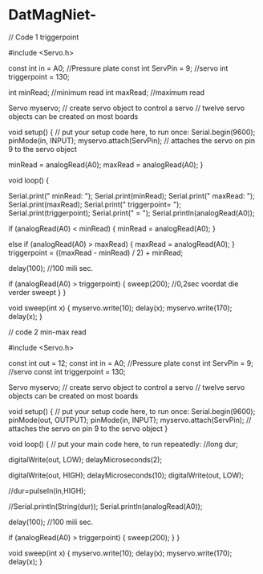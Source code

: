 # DatMagNiet-

// Code 1 triggerpoint

#include <Servo.h>

const int in = A0; //Pressure plate
const int ServPin = 9; //servo 
int triggerpoint = 130;

int minRead; //minimum read
int maxRead; //maximum read

Servo myservo;  // create servo object to control a servo
// twelve servo objects can be created on most boards

void setup() {
  // put your setup code here, to run once:
  Serial.begin(9600);
  pinMode(in, INPUT);
  myservo.attach(ServPin);  // attaches the servo on pin 9 to the servo object

  minRead = analogRead(A0);
  maxRead = analogRead(A0);
}

void loop() {
  
  Serial.print(" minRead: ");
  Serial.print(minRead);
  Serial.print(" maxRead: ");
  Serial.print(maxRead);
  Serial.print(" triggerpoint= ");
  Serial.print(triggerpoint);
  Serial.print(" = ");
  Serial.println(analogRead(A0));

  if (analogRead(A0) < minRead) {
    minRead = analogRead(A0);
  }

  else if (analogRead(A0) > maxRead) {
    maxRead = analogRead(A0);
  }
  triggerpoint = ((maxRead - minRead) / 2) + minRead;

  delay(100); //100 mili sec.

  if (analogRead(A0) > triggerpoint) {
    sweep(200); //0,2sec voordat die verder sweept
  }
}

void sweep(int x) {
  myservo.write(10);
  delay(x);
  myservo.write(170);
  delay(x);
}
 
 
 // code 2 min-max read
 
#include <Servo.h>

const int out = 12;
const int in = A0;      //Pressure plate
const int ServPin = 9; //servo 
const int triggerpoint = 130;

Servo myservo;  // create servo object to control a servo
// twelve servo objects can be created on most boards

void setup() {
  // put your setup code here, to run once:
  Serial.begin(9600);
  pinMode(out, OUTPUT);
  pinMode(in, INPUT);
  myservo.attach(ServPin);  // attaches the servo on pin 9 to the servo object
}

void loop() {
  // put your main code here, to run repeatedly:
  //long dur;

  digitalWrite(out, LOW);
  delayMicroseconds(2);

  digitalWrite(out, HIGH);
  delayMicroseconds(10);
  digitalWrite(out, LOW);

  //dur=pulseIn(in,HIGH);

  //Serial.println(String(dur));
  Serial.println(analogRead(A0));

  delay(100); //100 mili sec.

  if (analogRead(A0) > triggerpoint) {
    sweep(200);
  }
}

void sweep(int x) {
  myservo.write(10);
  delay(x);
  myservo.write(170);
  delay(x);
}
 
